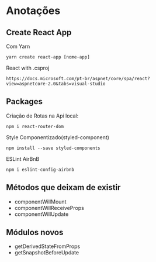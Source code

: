 # Anotações

## Create React App
Com Yarn
````
yarn create react-app [nome-app]
````

React with .csproj
````
https://docs.microsoft.com/pt-br/aspnet/core/spa/react?view=aspnetcore-2.0&tabs=visual-studio
````
## Packages
Criação de Rotas na Api local:
````
npm i react-router-dom
````

Style Componentizado(styled-component)
````
npm install --save styled-components
````

ESLint AirBnB
````
npm i eslint-config-airbnb
````

## Métodos que deixam de existir

- componentWillMount
- componentWillReceiveProps
- componentWillUpdate

## Módulos novos

- getDerivedStateFromProps
- getSnapshotBeforeUpdate
